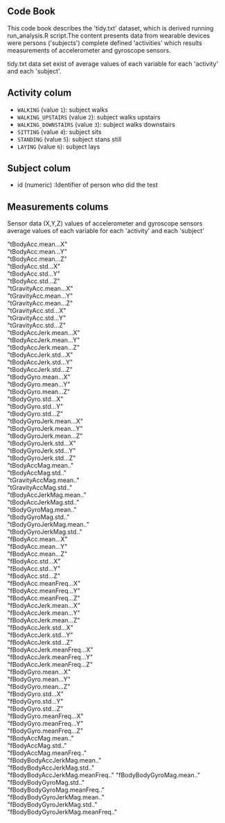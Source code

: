 ## Code Book

This code book describes the 'tidy.txt' dataset, which is derived running run_analysis.R script.The content presents data from wearable devices were persons ('subjects') complete defined 'activities' which results measurements of accelerometer and gyroscope sensors. 

tidy.txt data set exist of average values of each variable for each 'activity' and each 'subject'.

## Activity colum

* `WALKING`             (value `1`): subject walks
* `WALKING_UPSTAIRS`    (value `2`): subject walks upstairs
* `WALKING_DOWNSTAIRS`  (value `3`): subject walks downstairs
* `SITTING`             (value `4`): subject sits
* `STANDING`            (value `5`): subject stans still
* `LAYING`              (value `6`): subject lays

## Subject colum

* id                    (numeric)  :Identifier of person who did the test

## Measurements colums

Sensor data (X,Y,Z) values of accelerometer and gyroscope sensors average values of each variable for each 'activity' and each 'subject'

 
 "tBodyAcc.mean...X"              
 "tBodyAcc.mean...Y"               
 "tBodyAcc.mean...Z"              
 "tBodyAcc.std...X"               
 "tBodyAcc.std...Y"                
 "tBodyAcc.std...Z"                
 "tGravityAcc.mean...X"            
 "tGravityAcc.mean...Y"           
 "tGravityAcc.mean...Z"            
 "tGravityAcc.std...X"             
 "tGravityAcc.std...Y"            
 "tGravityAcc.std...Z"            
 "tBodyAccJerk.mean...X"          
 "tBodyAccJerk.mean...Y"    
 "tBodyAccJerk.mean...Z"          
 "tBodyAccJerk.std...X"           
 "tBodyAccJerk.std...Y"          
 "tBodyAccJerk.std...Z"           
 "tBodyGyro.mean...X"            
 "tBodyGyro.mean...Y"             
 "tBodyGyro.mean...Z"             
 "tBodyGyro.std...X"              
 "tBodyGyro.std...Y"              
 "tBodyGyro.std...Z"              
 "tBodyGyroJerk.mean...X"         
 "tBodyGyroJerk.mean...Y"         
 "tBodyGyroJerk.mean...Z"         
 "tBodyGyroJerk.std...X"          
 "tBodyGyroJerk.std...Y"           
 "tBodyGyroJerk.std...Z"          
 "tBodyAccMag.mean.."             
 "tBodyAccMag.std.."              
 "tGravityAccMag.mean.."          
 "tGravityAccMag.std.."          
 "tBodyAccJerkMag.mean.."         
 "tBodyAccJerkMag.std.."          
 "tBodyGyroMag.mean.."            
 "tBodyGyroMag.std.."             
 "tBodyGyroJerkMag.mean.."       
 "tBodyGyroJerkMag.std.."         
 "fBodyAcc.mean...X"              
 "fBodyAcc.mean...Y"              
 "fBodyAcc.mean...Z"              
 "fBodyAcc.std...X"              
 "fBodyAcc.std...Y"              
 "fBodyAcc.std...Z"               
 "fBodyAcc.meanFreq...X"         
 "fBodyAcc.meanFreq...Y"          
 "fBodyAcc.meanFreq...Z"         
 "fBodyAccJerk.mean...X"          
 "fBodyAccJerk.mean...Y"          
 "fBodyAccJerk.mean...Z"         
 "fBodyAccJerk.std...X"           
 "fBodyAccJerk.std...Y"          
 "fBodyAccJerk.std...Z"           
 "fBodyAccJerk.meanFreq...X"      
 "fBodyAccJerk.meanFreq...Y"      
 "fBodyAccJerk.meanFreq...Z"      
 "fBodyGyro.mean...X"             
 "fBodyGyro.mean...Y"             
 "fBodyGyro.mean...Z"            
 "fBodyGyro.std...X"              
 "fBodyGyro.std...Y"              
 "fBodyGyro.std...Z"              
 "fBodyGyro.meanFreq...X"          
 "fBodyGyro.meanFreq...Y"         
 "fBodyGyro.meanFreq...Z"         
 "fBodyAccMag.mean.."             
 "fBodyAccMag.std.."             
 "fBodyAccMag.meanFreq.."          
 "fBodyBodyAccJerkMag.mean.."     
 "fBodyBodyAccJerkMag.std.."      
 "fBodyBodyAccJerkMag.meanFreq.." 
 "fBodyBodyGyroMag.mean.."        
 "fBodyBodyGyroMag.std.."        
 "fBodyBodyGyroMag.meanFreq.."    
 "fBodyBodyGyroJerkMag.mean.."     
 "fBodyBodyGyroJerkMag.std.."     
 "fBodyBodyGyroJerkMag.meanFreq.."

